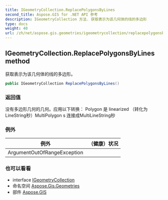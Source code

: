 ```yaml
---
title: IGeometryCollection.ReplacePolygonsByLines
second_title: Aspose.GIS for .NET API 参考
description: IGeometryCollection 方法. 获取表示为该几何体的线的多边形
type: docs
weight: 40
url: /zh/net/aspose.gis.geometries/igeometrycollection/replacepolygonsbylines/
---
```

## IGeometryCollection.ReplacePolygonsByLines method

获取表示为该几何体的线的多边形。

```csharp
public IGeometryCollection ReplacePolygonsByLines()
```

### 返回值

没有多边形几何的几何。应用以下转换： Polygon 是 linearized （转化为LineString秒）MultiPolygon s 连接成MultiLineString秒

### 例外

| 例外 | （健康）状况 |
| --- | --- |
| ArgumentOutOfRangeException |  |

### 也可以看看

* interface [IGeometryCollection](../)
* 命名空间 [Aspose.Gis.Geometries](../../igeometrycollection/)
* 部件 [Aspose.GIS](../../../)


